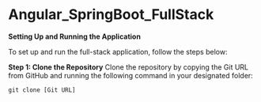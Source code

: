 # Angular_SpringBoot_FullStack

**Setting Up and Running the Application**

To set up and run the full-stack application, follow the steps below:

**Step 1: Clone the Repository**
Clone the repository by copying the Git URL from GitHub and running the following command in your designated folder:

```
git clone [Git URL]
```
